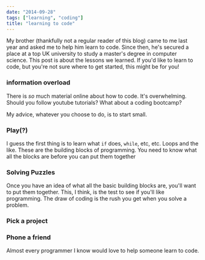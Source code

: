 ```yaml
---
date: "2014-09-28"
tags: ["learning", "coding"]
title: "learning to code"
---
```


My brother (thankfully not a regular reader of this blog) came to me last year and asked me to help him learn to code. Since then, he's secured a place at a top UK university to study a master's degree in computer science. This post is about the lessons we learned. If you'd like to learn to code, but you're not sure where to get started, this might be for you!

### information overload

There is _so_ much material online about how to code. It's overwhelming. Should you follow youtube tutorials? What about a coding bootcamp? 

My advice, whatever you choose to do, is to start small.

### Play(?)

I guess the first thing is to learn what `if` does, `while`, etc, etc. Loops and the like. These are the building blocks of programming. You need to know what all the blocks are before you can put them together

### Solving Puzzles

Once you have an idea of what all the basic building blocks are, you'll want to put them together. This, I think, is the test to see if you'll like programming. The draw of coding is the rush you get when you solve a problem. 

### Pick a project


### Phone a friend

Almost every programmer I know would love to help someone learn to code. 